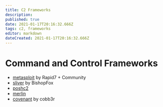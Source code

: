 ```yaml
---
title: C2 Frameworks
description: 
published: true
date: 2021-01-17T20:16:32.666Z
tags: c2, frameworks
editor: markdown
dateCreated: 2021-01-17T20:16:32.666Z
---
```


# Command and Control Frameworks

- [metasploit](/misc/c2/metasploit) by Rapid7 + Community
- [sliver](/misc/c2/sliver) by BishopFox
- [poshc2](/misc/c2/poshc2)
- [merlin](/misc/c2/merlin)
- [covenant](/misc/c2/covenant) by cobb3r
